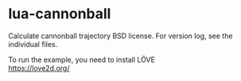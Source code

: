 lua-cannonball
==============

Calculate cannonball trajectory
BSD license.
For version log, see the individual files.

To run the example, you need to install LÖVE  
https://love2d.org/

